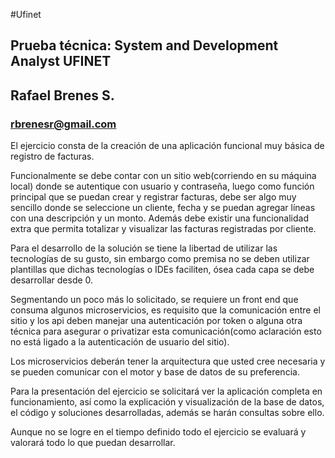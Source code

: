 #Ufinet

## Prueba técnica: System and Development Analyst UFINET
## Rafael Brenes S. 
### rbrenesr@gmail.com

El ejercicio consta de la creación de una aplicación funcional muy  básica de registro de facturas.

Funcionalmente se debe contar con un sitio web(corriendo en su máquina local) donde  se autentique con usuario y contraseña, luego como función principal que se puedan crear y registrar facturas, debe ser algo muy sencillo  donde se seleccione un cliente, fecha y se puedan agregar líneas con una descripción y un monto. Además debe existir una funcionalidad extra que permita totalizar y visualizar las facturas registradas por cliente.

Para el desarrollo de la solución se tiene la libertad de utilizar las tecnologías de su gusto, sin embargo como premisa no se deben utilizar plantillas que dichas tecnologías o IDEs faciliten, ósea cada capa se debe desarrollar desde 0.

Segmentando un poco más lo solicitado, se requiere un front end que consuma algunos microservicios, es requisito que la comunicación entre el sitio y los api deben manejar una autenticación por token o alguna otra técnica para asegurar o privatizar esta comunicación(como aclaración esto no está ligado a la autenticación de usuario del sitio).

Los microservicios deberán tener la arquitectura que usted cree necesaria y se pueden comunicar con el motor y base de datos de su preferencia.

Para la presentación del ejercicio se solicitará ver la aplicación completa en funcionamiento, así como la explicación y visualización de la base de datos, el código y soluciones desarrolladas, además se harán consultas sobre ello.

Aunque no se logre en el tiempo definido todo el ejercicio se evaluará y valorará todo lo que puedan desarrollar.